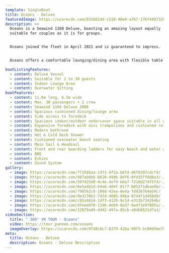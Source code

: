 ```yaml
---
template: SingleBoat
title: Oceans - Deluxe
featuredImage: https://ucarecdn.com/033861dd-c518-48e0-a767-176f44073284/
description: >+
  Oceans is a Seawind 1160 Deluxe, boasting an amazing layout equally
  suitable for couples as it is for groups. 


  Oceans joined the fleet in April 2021 and is guaranteed to impress.    With a maximum guest capacity of 30, Oceans delivers the space required for your group without sacrificing any of the creature comforts.  


  Oceans offers a comfortable lounging/dining area with flexible table configuration.   The undercover space is a delightful indoor, outdoor zone that will provide comfort in any weather.   The cushioned overwater bench seating and BBQ area is a beautiful place to chill and watch the world sail by while not missing any of the action.   The foredeck is expansive, offering a combination of wide open deck space, mini trampolines and a cushioned relaxation area.    This vessel is ideal for more relaxed celebrations, families with older kids and corporate events.  

boatListingFeatures:
  - content: Deluxe Vessel
  - content: Suitable for 2 to 30 guests
  - content: Indoor Lounge Area
  - content: Overwater Sitting
boatFeatures:
  - content: 11.6m long, 6.5m wide
  - content: M﻿ax. 30 passengers + 2 crew
  - content: Seawind 1160 Deluxe 2008
  - content: Spacious cushioned dining/lounge area
  - content: Side access to foredeck
  - content: Spacious indoor/outdoor undercover space suitable in all weather
  - content: Expansive foredeck with mini trampolines and cushioned relaxation area
  - content: Modern bathroom
  - content: Hot & Cold Deck Shower
  - content: Cushioned overwater bench seating
  - content: Main Sail & Headsail
  - content: Front and rear boarding ladders for easy beach and water access
  - content: BBQ
  - content: Eskies
  - content: Sound System
gallery:
  - image: https://ucarecdn.com/771916aa-1471-4f2a-b6fd-d6f0207cdcf4/
  - image: https://ucarecdn.com/987ab6b6-b626-4996-8df6-0fd15ffdd0a3/-/preview/-/enhance/28/
  - image: https://ucarecdn.com/50f425d0-4c4e-4ef9-b6a7-f210d274f574/-/preview/-/enhance/14/
  - image: https://ucarecdn.com/6e5a4b1d-64e6-404f-8177-b052f1dbae8b/-/crop/1000x569/0,98/-/preview/
  - image: https://ucarecdn.com/798562c0-188d-42ea-8e4a-fd9267b4eb9c/
  - image: https://ucarecdn.com/0e3170b2-7d7d-4605-94ba-8744f1d458d9/
  - image: https://ucarecdn.com/c92a9b14-1df3-4135-9c14-e313b734264b/
  - image: https://ucarecdn.com/dfeee078-1196-4eb9-8ad7-be4f3e9f805a/-/crop/1120x1126/0,284/-/preview/
  - image: https://ucarecdn.com/12879a49-dd42-49fa-85cb-a9db8521d7a3/
videoSection:
  title: " 360° VR TOUR - Oceans"
  video: https://tour.panoee.com/oceans
  imageOverlay: https://ucarecdn.com/0fd8c8c7-8379-42ba-99f5-bc80d5be70c2/
meta:
  title: Oceans - Deluxe
  description: Oceans - Deluxe Description
---
```

